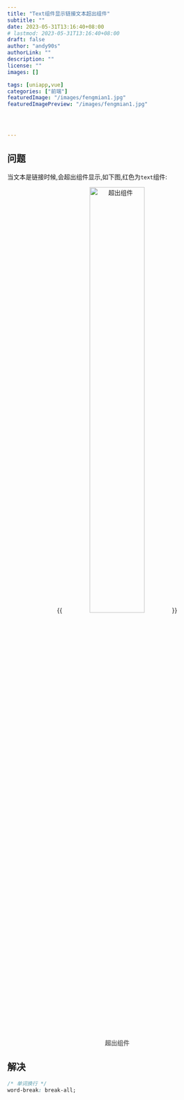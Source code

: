 ```yaml
---
title: "Text组件显示链接文本超出组件"
subtitle: ""
date: 2023-05-31T13:16:40+08:00
# lastmod: 2023-05-31T13:16:40+08:00
draft: false
author: "andy90s"
authorLink: ""
description: ""
license: ""
images: []

tags: [uniapp,vue]
categories: ["前端"]
featuredImage: "/images/fengmian1.jpg"
featuredImagePreview: "/images/fengmian1.jpg"




---
```

<!--more-->
## 问题
当文本是链接时候,会超出组件显示,如下图,红色为`text`组件:
<center>
{{<image src="https://cdn.jsdelivr.net/gh/andy90s/blog-image@master/blog/images/202305311318757.png" title="超出组件" width="50%">}}
<div style="color:#717171;font-size:14px;font-weight:normal"> <b> 超出组件 </b>  </div>
</center>

## 解决
```css
/* 单词换行 */
word-break: break-all;
```